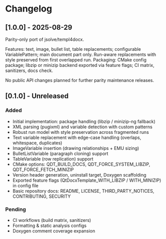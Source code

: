# Changelog

## [1.0.0] - 2025-08-29
Parity-only port of jsolve/templ4docx.

Features: text, image, bullet list, table replacements; configurable VariablePattern; main document part only.
Run-aware replacements with style preserved from first overlapped run.
Packaging: CMake config package; libzip or minizip backend exported via feature flags; CI matrix, sanitizers, docs check.

No public API changes planned for further parity maintenance releases.

## [0.1.0] - Unreleased
### Added
- Initial implementation: package handling (libzip / minizip-ng fallback)
- XML parsing (pugixml) and variable detection with custom patterns
- Robust run model with style preservation across fragmented runs
- Text variable replacement with edge-case handling (overlaps, whitespace, duplicates)
- ImageVariable insertion (drawing relationships + EMU sizing)
- BulletListVariable (paragraph cloning) support
- TableVariable (row replication) support
- CMake options: QDT_BUILD_DOCS, QDT_FORCE_SYSTEM_LIBZIP, QDT_FORCE_FETCH_MINIZIP
- Version header generation, uninstall target, Doxygen scaffolding
- Exported feature flags (QtDocxTemplate_WITH_LIBZIP / WITH_MINIZIP) in config file
- Basic repository docs: README, LICENSE, THIRD_PARTY_NOTICES, CONTRIBUTING, SECURITY

### Pending
- CI workflows (build matrix, sanitizers)
- Formatting & static analysis configs
- Doxygen comment coverage expansion
